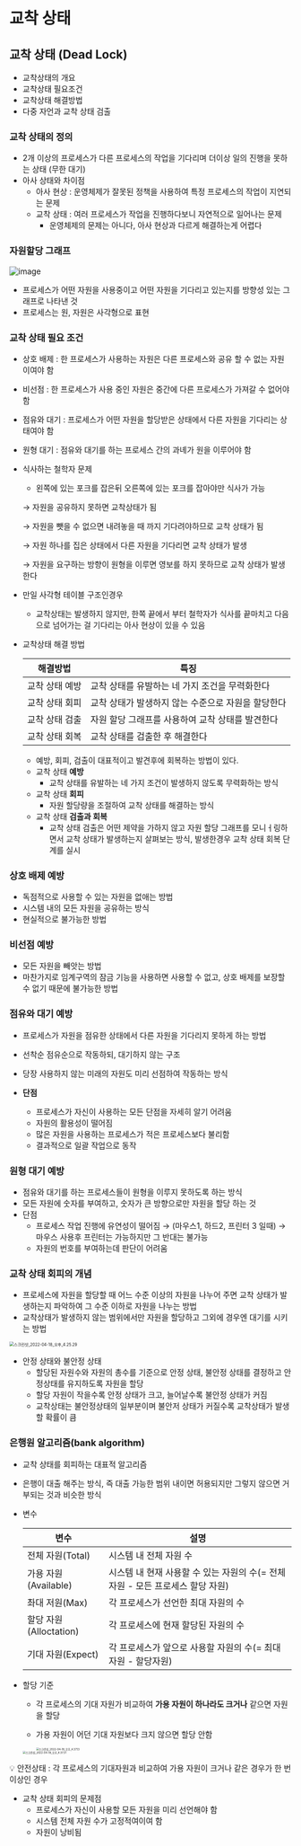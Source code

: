 # 교착 상태



## 교착 상태 (Dead Lock)

- 교착상태의 개요
- 교착상태 필요조건
- 교착상태 해결방법
- 다중 자언과 교착 상태 검출

### 교착 상태의 정의

- 2개 이상의 프로세스가 다른 프로세스의 작업을 기다리며 더이상 일의 진행을 못하는 상태 (무한 대기)
- 아사 상태와 차이점
    - 아사 현상 : 운영체제가 잘못된 정책을 사용하여 특정 프로세스의 작업이 지연되는 문제
    - 교착 상태 : 여러 프로세스가 작업을 진행하다보니 자연적으로 일어나는 문제
        - 운영체제의 문제는 아니다, 아사 현상과 다르게 해결하는게 어렵다

### 자원할당 그래프

![image](image\image.png)

- 프로세스가 어떤 자원을 사용중이고 어떤 자원을 기다리고 있는지를 방향성 있는 그래프로 나타낸 것
- 프로세스는 원, 자원은 사각형으로 표현



### 교착 상태 필요 조건

- 상호 배제 : 한 프로세스가 사용하는 자원은 다른 프로세스와 공유 할 수 없는 자원이여야 함
- 비선점 : 한 프로세스가 사용 중인 자원은 중간에 다른 프로세스가 가져갈 수 없어야함
- 점유와 대기 : 프로세스가 어떤 자원을 할당받은 상태에서 다른 자원을 기다리는 상태여야 함
- 원형 대기 : 점유와 대기를 하는 프로세스 간의 과녜가 원을 이루어야 함

- 식사하는 철학자 문제
    - 왼쪽에 있는 포크를 잡은뒤 오른쪽에 있는 포크를 잡아야만 식사가 가능
    
    → 자원을 공유하지 못하면 교착상태가 됨
    
    → 자원을 뺏을 수 없으면 내려놓을 때 까지 기다려야하므로 교착 상태가 됨
    
    → 자원 하나를 집은 상태에서 다른 자원을 기다리면 교착 상태가 발생
    
    → 자원을 요구하는 방향이 원형을 이루면 영보를 하지 못하므로 교착 상태가 발생한다
    
- 만일 사각형 테이블 구조인경우
    - 교착상태는 발생하지 않지만, 한쪽 끝에서 부터 철학자가 식사를 끝마치고 다음으로 넘어가는 걸 기다리는 아사 현상이 있을 수 있음
    
- 교착상태 해결 방법
  
  
    | 해결방법 | 특징 |
    | --- | --- |
    | 교착 상태 예방 | 교착 상태를 유발하는 네 가지 조건을 무력화한다 |
    | 교착 상태 회피 | 교착 상태가 발생하지 않는 수준으로 자원을 할당한다 |
    | 교착 상태 검출 | 자원 할당 그래프를 사용하여 교착 상태를 발견한다 |
    | 교착 상태 회복 | 교착 상태를 검출한 후 해결한다 |
    - 예방, 회피, 검출이 대표적이고 발견후에 회복하는 방법이 있다.
    - 교착 상태 **예방**
        - 교착 상태를 유발하는 네 가지 조건이 발생하지 않도록 무력화하는 방식
    - 교착 상태 **회피**
        - 자원 할당량을 조절하여 교착 상태를 해결하는 방식
    - 교착 상태 **검출과 회복**
        - 교착 상태 검출은 어떤 제약을 가하지 않고 자원 할당 그래프를 모니ㅓ링하면서 교착 상태가 발생하는지 살펴보는 방식, 발생한경우 교착 상태 회복 단계를 실시
    



### 상호 배제 예방

- 독점적으로 사용할 수 있는 자원을 없애는 방법
- 시스템 내의 모든 자원을 공유하는 방식
- 현실적으로 불가능한 방법



### 비선점 예방

- 모든 자원을 빼앗는 방법
- 마찬가지로 임계구역의 잠금 기능을 사용하면 사용할 수 없고, 상호 배제를 보장할 수 없기 때문에 불가능한 방법



### 점유와 대기 예방

- 프로세스가 자원을 점유한 상태에서 다른 자원을 기다리지 못하게 하는 방법
- 선착순 점유순으로 작동하되, 대기하지 않는 구조
- 당장 사용하지 않는 미래의 자원도 미리 선점하여 작동하는 방식

- **단점**
    - 프로세스가 자신이 사용하는 모든 단점을 자세히 알기 어려움
    - 자원의 활용성이 떨어짐
    - 많은 자원을 사용하는 프로세스가 적은 프로세스보다 불리함
    - 결과적으로 일괄 작업으로 동작
    



### 원형 대기 예방

- 점유와 대기를 하는 프로세스들이 원형을 이루지 못하도록 하는 방식
- 모든 자원에 숫자를 부여하고, 숫자가 큰 방향으로만 자원을 할당 하는 것
- 단점
    - 프로세스 작업 진행에 유연성이 떨어짐 
    → (마우스1, 하드2, 프린터 3 일때) → 마우스 사용후 프린터는 가능하지만 그 반대는 불가능
    - 자원의 번호를 부여하는데 판단이 어려움

### 교착 상태 회피의 개념

- 프로세스에 자원을 할당할 때 어느 수준 이상의 자원을 나누어 주면 교착 상태가 발생하는지 파악하여 그 수준 이하로 자원을 나누는 방법
- 교착상태가 발생하지 않는 범위에서만 자원을 할당하고 그외에 경우엔 대기를 시키는 방법

<img src="image\스크린샷_2022-04-18_오후_4.25.29.png" alt="스크린샷_2022-04-18_오후_4.25.29" style="zoom:50%;" />

- 안정 상태와 불안정 상태
    - 할당된 자원수와 자원의 총수를 기준으로 안정 상태, 불안정 상태를 결정하고 안정상태를 유지하도록 자원을 할당
    - 할당 자원이 작을수록 안정 상태가 크고, 늘어날수록 불안정 상태가 커짐
    - 교착상태는 불안정상태의 일부분이며 불안저 상태가 커질수록 교착상태가 발생할 확률이 큼
    



### 은행원 알고리즘(bank algorithm)

- 교착 상태를 회피하는 대표적 알고리즘
- 은행이 대출 해주는 방식, 즉 대출 가능한 범위 내이면 허용되지만 그렇지 않으면 거부되는 것과 비슷한 방식

- 변수
  
  
    | 변수 | 설명 |
    | --- | --- |
    | 전체 자원(Total) | 시스템 내 전체 자원 수 |
    | 가용 자원(Available) | 시스템 내 현재 사용할 수 있는 자원의 수(= 전체자원 - 모든 프로세스 할당 자원) |
    | 촤대 저원(Max) | 각 프로세스가 선언한 최대 자원의 수 |
    | 할당 자원(Alloctation) | 각 프로세스에 현재 할당된 자원의 수 |
    | 기대 자원(Expect) | 각 프로세스가 앞으로 사용할 자원의 수(= 최대자원 - 할당자원) |
- 할당 기준
    - 각 프로세스의 기대 자원가 비교하여 **가용 자원이 하나라도 크거나** 같으면 자원을 할당
    - 가용 자원이 어던 기대 자원보다 크지 않으면 할당 안함
      
        <img src="image\스크린샷_2022-04-18_오후_4.37.13.png" alt="스크린샷_2022-04-18_오후_4.37.13" style="zoom:33%;" />
    
    <img src="image\스크린샷_2022-04-18_오후_4.37.31.png" alt="스크린샷_2022-04-18_오후_4.37.31" style="zoom:33%;" />

<aside>
💡 안전상태 : 각 프로세스의 기대자원과 비교하여 가용 자원이 크거나 같은 경우가 한 번 이상인 경우



- 교착 상태 회피의 문제점
    - 프로세스가 자신이 사용할 모든 자원을 미리 선언해야 함
    - 시스템 전체 자원 수가 고정적여이여 함
    - 자원이 낭비됨
    
